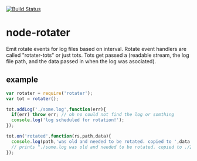 
[![Build Status](https://secure.travis-ci.org/soldair/node-rotater.png)](http://travis-ci.org/soldair/node-rotater)

node-rotater
============

Emit rotate events for log files based on interval. Rotate event handlers are called "rotater-tots" or just tots. Tots get passed a (readable stream, the log file path, and the data passed in when the log was asociated).


## example

```js
var rotater = require('rotater');
var tot = rotater();

tot.addLog('./some.log',function(err){
  if(err) throw err; // oh no could not find the log or somthing
  console.log('log scheduled for rotation!');
});

tot.on('rotated',function(rs,path,data){
  console.log(path,'was old and needed to be rotated. copied to ',data.toRotate);
  // prints "./some.log was old and needed to be rotated. copied to ./20120914_some.log"
});

```


 
